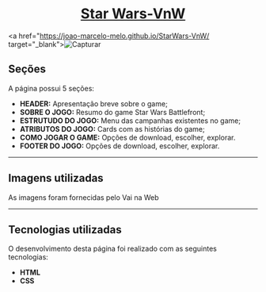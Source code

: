 <h1 align="center"><a href="https://joao-marcelo-melo.github.io/StarWars-VnW/ target="_blank">Star Wars-VnW</a></h1>

<a href="https://joao-marcelo-melo.github.io/StarWars-VnW/ target="_blank">![Capturar](https://user-images.githubusercontent.com/102369935/212066202-39b9c2e2-2390-4d0d-8bb2-8c90a55161e9.PNG)</a>

<h2>Seções</h2>

A página possui 5 seções:

- **HEADER:** Apresentação breve sobre o game;
- **SOBRE O JOGO:** Resumo do game Star Wars Battlefront;
- **ESTRUTUDO DO JOGO:** Menu das campanhas existentes no game;
- **ATRIBUTOS DO JOGO:** Cards com as histórias do game;
- **COMO JOGAR O GAME:** Opções de download, escolher, explorar.
- **FOOTER DO JOGO:** Opções de download, escolher, explorar.
---
<h2>Imagens utilizadas</h2>

As imagens foram fornecidas pelo Vai na Web

---
<h2>Tecnologias utilizadas</h2>

O desenvolvimento desta página foi realizado com as seguintes tecnologias:

- **HTML**
- **CSS**

